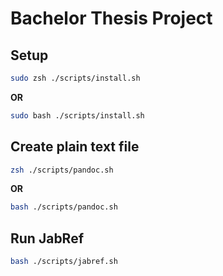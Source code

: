 # Bachelor Thesis Project
## Setup
```sh
sudo zsh ./scripts/install.sh
```
**OR**
```sh
sudo bash ./scripts/install.sh
```
## Create plain text file
```sh
zsh ./scripts/pandoc.sh
```
**OR**
```sh
bash ./scripts/pandoc.sh
```
## Run JabRef
```sh
bash ./scripts/jabref.sh
```
